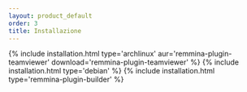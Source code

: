 ```yaml
---
layout: product_default
order: 3
title: Installazione
---
```

{% include installation.html type='archlinux' aur='remmina-plugin-teamviewer' download='remmina-plugin-teamviewer' %}
{% include installation.html type='debian' %}
{% include installation.html type='remmina-plugin-builder' %}
